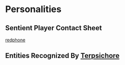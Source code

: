 # Personalities

## Sentient Player Contact Sheet

[redphone](personalities/redphone.md)

## Entities Recognized By [Terpsichore](personalities/muses.md)
